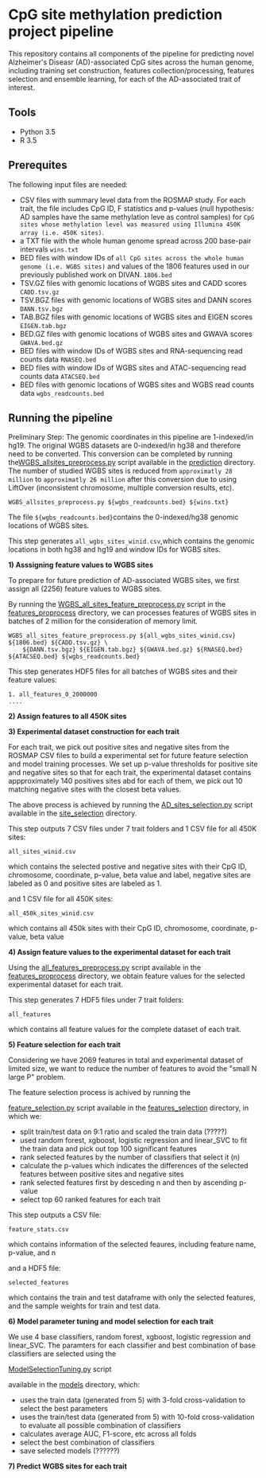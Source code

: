# CpG site methylation prediction project pipeline 
This repository contains all components of the pipeline for predicting novel Alzheimer's Diseasr (AD)-associated CpG sites across the human genome, including training set construction, features collection/processing, features selection and ensemble learning, for each of the AD-associated trait of interest. 

## Tools
* Python 3.5
* R 3.5

## Prerequites
The following input files are needed:
* CSV files with summary level data from the ROSMAP study. For each trait, the file includes CpG ID, F statistics and p-values (null hypothesis: AD samples have the same methylation leve as control samples) for `CpG sites whose methylation level was measured using Illumina 450K array (i.e. 450K sites)`.
* a TXT file with the whole human genome spread across 200 base-pair intervals `wins.txt`
* BED files with window IDs of `all CpG sites across the whole human genome (i.e. WGBS sites)` and values of the 1806 features used in our previously published work on DIVAN.  `1806.bed`
* TSV.GZ files with genomic locations of WGBS sites and CADD scores `CADD.tsv.gz`
* TSV.BGZ files with genomic locations of WGBS sites and DANN scores `DANN.tsv.bgz`
* TAB.BGZ files with genomic locations of WGBS sites and EIGEN scores `EIGEN.tab.bgz`
* BED.GZ files with genomic locations of WGBS sites and GWAVA scores `GWAVA.bed.gz`
* BED files with window IDs of WGBS sites and RNA-sequencing read counts data `RNASEQ.bed`
* BED files with window IDs of WGBS sites and ATAC-sequencing read counts data `ATACSEQ.bed`
* BED files with genomic locations of WGBS sites and WGBS read counts data `wgbs_readcounts.bed`


## Running the pipeline 

Preliminary Step: 
The genomic coordinates in this pipeline are 1-indexed/in hg19. The original WGBS datasets are 0-indexed/in hg38 and therefore need to be converted. This conversion can be completed by running the[WGBS_allsites_preprocess.py](https://github.com/xsun28/CpGMethylation/blob/master/code/prediction/WGBS_allsites_preprocess.py) script available in the [prediction](https://github.com/xsun28/CpGMethylation/tree/master/code/prediction) directory. The number of studied WGBS sites is reduced from `approximatly 28 million` to `approximatly 26 million` after this conversion due to using LiftOver (inconsistent chromosome, multiple conversion results, etc). 

``` 
WGBS_allsites_preprocess.py ${wgbs_readcounts.bed} ${wins.txt}
```
The file `${wgbs_readcounts.bed}`contains the 0-indexed/hg38 genomic locations of WGBS sites.

This step generates `all_wgbs_sites_winid.csv`,which contains the genomic locations in both hg38 and hg19 and window IDs for WGBS sites. 




**1) Asssigning feature values to WGBS sites**

To prepare for future prediction of AD-associated WGBS sites, we first assign all (2256) feature values to WGBS sites. 

By running the [WGBS_all_sites_feature_preprocess.py](https://github.com/xsun28/CpGMethylation/blob/master/code/features_preprocess/WGBS_all_sites_feature_preprocess.py) script in the [features_proprocess](https://github.com/xsun28/CpGMethylation/tree/master/code/features_preprocess) directory, we can processes features of WGBS sites in batches of 2 million for the consideration of memory limit. 

``` 
WGBS_all_sites_feature_preprocess.py ${all_wgbs_sites_winid.csv} ${1806.bed} ${CADD.tsv.gz} \
    ${DANN.tsv.bgz} ${EIGEN.tab.bgz} ${GWAVA.bed.gz} ${RNASEQ.bed} ${ATACSEQ.bed} ${wgbs_readcounts.bed}

```


This step generates HDF5 files for all batches of WGBS sites and their feature values:
``` 
1. all_features_0_2000000
....
```

**2) Assign features to all 450K sites**



**3) Experimental dataset construction for each trait**

For each trait, we pick out positive sites and negative sites from the ROSMAP CSV files to build a experimental set for future feature selection and model training processes. We set up p-value thresholds for positive site and negative sites so that for each trait, the experimental dataset contains appproximately 140 positives sites abd for each of them, we pick out 10 matching negative sites with the closest beta values. 

The above process is achieved by running the [AD_sites_selection.py](https://github.com/xsun28/CpGMethylation/blob/master/code/sites_selection/AD_sites_selection.py) script available in the [site_selection](https://github.com/xsun28/CpGMethylation/tree/master/code/sites_selection) directory. 

This step outputs 7 CSV files under 7 trait folders and 1 CSV file for all 450K sites: 
``` 
all_sites_winid.csv
```
which contains the selected postive and negative sites with their CpG ID, chromosome, coordinate, p-value, beta value and label, negative sites are labeled as 0 and positive sites are labeled as 1. 

and 1 CSV file for all 450K sites:
``` 
all_450k_sites_winid.csv
```
which contains all 450k sites with their CpG ID, chromosome, coordinate, p-value, beta value 


**4) Assign feature values to the experimental dataset for each trait**

Using the [all_features_preprocess.py](https://github.com/xsun28/CpGMethylation/blob/master/code/features_preprocess/all_features_preprocess.py) script available in the [features_proprocess](https://github.com/xsun28/CpGMethylation/tree/master/code/features_preprocess) directory, we obtain feature values for the selected experimental dataset for each trait.

This step generates 7 HDF5 files under 7 trait folders:
``` 
all_features
```
which contains all feature values for the complete dataset of each trait.


**5) Feature selection for each trait**

Considering we have 2069 features in total and experimental dataset of limited size, we want to reduce the number of features to avoid the "small N large P" problem. 

The feature selection process is achived by running the 

[feature_selection.py](https://github.com/xsun28/CpGMethylation/blob/master/code/features_selection/feature_selection.py) script available in the [features_selection](https://github.com/xsun28/CpGMethylation/tree/master/code/features_selection) directory, in which we:

* split train/test data on 9:1 ratio and scaled the train data (?????) 
* used random forest, xgboost, logistic regression and linear_SVC to fit the train data and pick out top 100 significant features 
* rank selected features by the number of classifiers that select it (n)
* calculate the p-values which indicates the differences of the selected features between positive sites and negative sites 
* rank selected features first by desceding n and then by ascending p-value 
* select top 60 ranked features for each trait 

This step outputs a CSV file:
``` 
feature_stats.csv 
```
which contains information of the selected feaures, including feature name, p-value, and n

and a HDF5 file:
``` 
selected_features 
```
which contains the train and test dataframe with only the selected features, and the sample weights for train and test data. 


**6) Model parameter tuning and model selection for each trait**

We use 4 base classifiers, random forest, xgboost, logistic regression and linear_SVC. The paramters for each classifier and best combination of base classifiers are selected using the 

[ModelSelectionTuning.py](https://github.com/xsun28/CpGMethylation/blob/master/code/models/ModelSelectionTuning.py) script 

available in the [models](https://github.com/xsun28/CpGMethylation/tree/master/code/models) directory, which:

* uses the train data (generated from 5) with 3-fold cross-validation to select the best parameters
* uses the train/test data (generated from 5) with 10-fold cross-validation to evaluate all possible combination of classifiers
* calculates average AUC, F1-score, etc across all folds 
* select the best combination of classifiers 
* save selected models (??????)

**7) Predict WGBS sites for each trait**



















